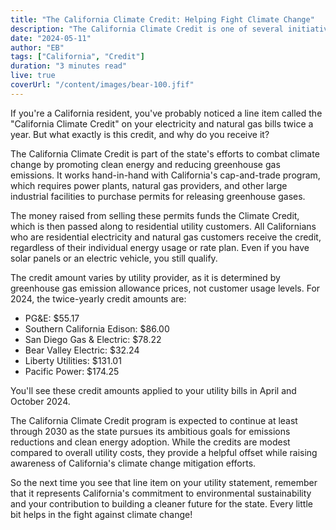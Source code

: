 ```yaml
---
title: "The California Climate Credit: Helping Fight Climate Change"
description: "The California Climate Credit is one of several initiatives implemented by the state to meet its ambitious goals for reducing greenhouse gas emissions and promoting a more sustainable energy future."
date: "2024-05-11"
author: "EB"
tags: ["California", "Credit"]
duration: "3 minutes read"
live: true
coverUrl: "/content/images/bear-100.jfif"
---
```


If you're a California resident, you've probably noticed a line item called the "California Climate Credit" on your electricity and natural gas bills twice a year. But what exactly is this credit, and why do you receive it?

The California Climate Credit is part of the state's efforts to combat climate change by promoting clean energy and reducing greenhouse gas emissions. It works hand-in-hand with California's cap-and-trade program, which requires power plants, natural gas providers, and other large industrial facilities to purchase permits for releasing greenhouse gases.

The money raised from selling these permits funds the Climate Credit, which is then passed along to residential utility customers. All Californians who are residential electricity and natural gas customers receive the credit, regardless of their individual energy usage or rate plan. Even if you have solar panels or an electric vehicle, you still qualify.

The credit amount varies by utility provider, as it is determined by greenhouse gas emission allowance prices, not customer usage levels. For 2024, the twice-yearly credit amounts are:

- PG&E: $55.17
- Southern California Edison: $86.00
- San Diego Gas & Electric: $78.22
- Bear Valley Electric: $32.24
- Liberty Utilities: $131.01
- Pacific Power: $174.25

You'll see these credit amounts applied to your utility bills in April and October 2024.

The California Climate Credit program is expected to continue at least through 2030 as the state pursues its ambitious goals for emissions reductions and clean energy adoption. While the credits are modest compared to overall utility costs, they provide a helpful offset while raising awareness of California's climate change mitigation efforts.

So the next time you see that line item on your utility statement, remember that it represents California's commitment to environmental sustainability and your contribution to building a cleaner future for the state. Every little bit helps in the fight against climate change! 